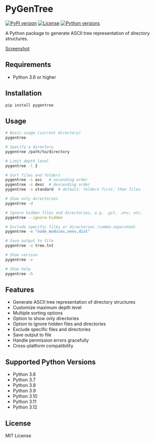 # PyGenTree

[![PyPI version](https://img.shields.io/pypi/v/pygentree.svg?style=for-the-badge)](https://pypi.org/project/pygentree/)
[![License](https://img.shields.io/pypi/l/pygentree.svg?style=for-the-badge)](https://github.com/taeefnajib/pygentree/blob/main/LICENSE)
[![Python versions](https://img.shields.io/pypi/pyversions/pygentree.svg?style=for-the-badge)](https://pypi.org/project/pygentree/)

A Python package to generate ASCII tree representation of directory structures.

[Screenshot](https://postimg.cc/0bDCLW8g)

## Requirements

- Python 3.6 or higher

## Installation

```bash
pip install pygentree
```

## Usage

```bash
# Basic usage (current directory)
pygentree

# Specify a directory
pygentree /path/to/directory

# Limit depth level
pygentree -l 2

# Sort files and folders
pygentree -s asc   # ascending order
pygentree -s desc  # descending order
pygentree -s standard  # default: folders first, then files

# Show only directories
pygentree -d

# Ignore hidden files and directories, e.g. .git, .env, etc.
pygentree --ignore-hidden

# Exclude specific files or directories (comma-separated)
pygentree -e "node_modules,venv,dist"

# Save output to file
pygentree -o tree.txt

# Show version
pygentree -v

# Show help
pygentree -h
```

## Features

- Generate ASCII tree representation of directory structures
- Customize maximum depth level
- Multiple sorting options
- Option to show only directories
- Option to ignore hidden files and directories
- Exclude specific files and directories
- Save output to file
- Handle permission errors gracefully
- Cross-platform compatibility

## Supported Python Versions

- Python 3.6
- Python 3.7
- Python 3.8
- Python 3.9
- Python 3.10
- Python 3.11
- Python 3.12

## License

MIT License
